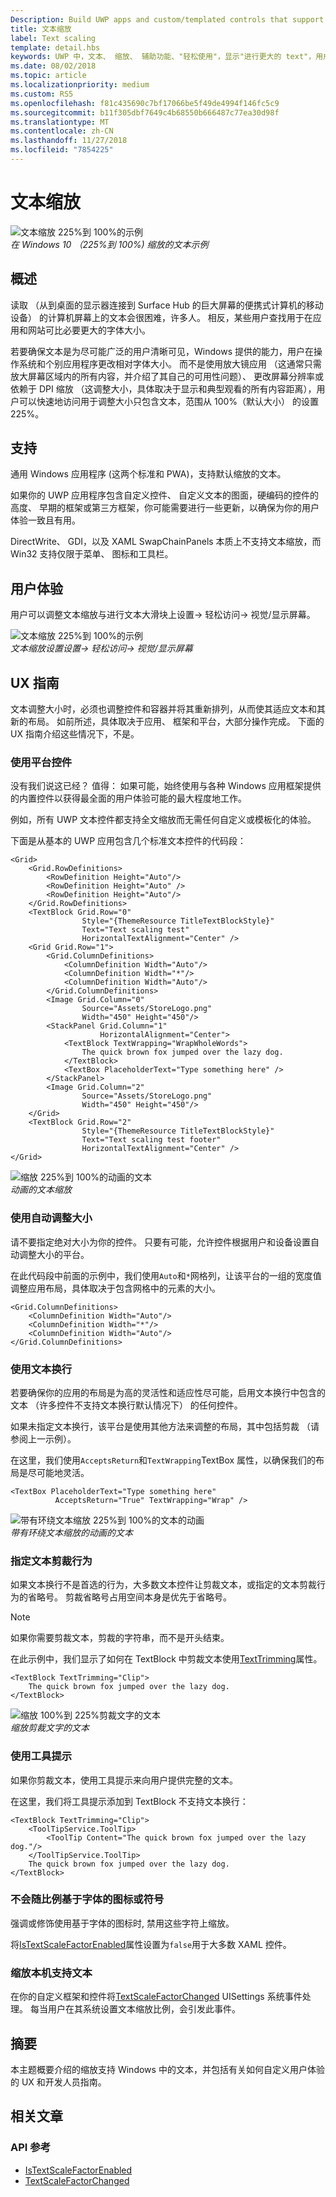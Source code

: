 ```yaml
---
Description: Build UWP apps and custom/templated controls that support platform text scaling.
title: 文本缩放
label: Text scaling
template: detail.hbs
keywords: UWP 中，文本、 缩放、 辅助功能、"轻松使用"，显示"进行更大的 text"，用户交互，输入
ms.date: 08/02/2018
ms.topic: article
ms.localizationpriority: medium
ms.custom: RS5
ms.openlocfilehash: f81c435690c7bf17066be5f49de4994f146fc5c9
ms.sourcegitcommit: b11f305dbf7649c4b68550b666487c77ea30d98f
ms.translationtype: MT
ms.contentlocale: zh-CN
ms.lasthandoff: 11/27/2018
ms.locfileid: "7854225"
---
```

# <a name="text-scaling"></a>文本缩放

![文本缩放 225%到 100%的示例](images/coretext/text-scaling-news-hero-small.png)  
*在 Windows 10 （225%到 100%) 缩放的文本示例*

## <a name="overview"></a>概述

读取 （从到桌面的显示器连接到 Surface Hub 的巨大屏幕的便携式计算机的移动设备） 的计算机屏幕上的文本会很困难，许多人。 相反，某些用户查找用于在应用和网站可比必要更大的字体大小。

若要确保文本是为尽可能广泛的用户清晰可见，Windows 提供的能力，用户在操作系统和个别应用程序更改相对字体大小。 而不是使用放大镜应用 （这通常只需放大屏幕区域内的所有内容，并介绍了其自己的可用性问题）、 更改屏幕分辨率或依赖于 DPI 缩放 （这调整大小，具体取决于显示和典型观看的所有内容距离），用户可以快速地访问用于调整大小只包含文本，范围从 100%（默认大小） 的设置 225%。

## <a name="support"></a>支持

通用 Windows 应用程序 (这两个标准和 PWA)，支持默认缩放的文本。

如果你的 UWP 应用程序包含自定义控件、 自定义文本的图面，硬编码的控件的高度、 早期的框架或第三方框架，你可能需要进行一些更新，以确保为你的用户体验一致且有用。  

DirectWrite、 GDI，以及 XAML SwapChainPanels 本质上不支持文本缩放，而 Win32 支持仅限于菜单、 图标和工具栏。  

<!-- If you want to support text scaling in your application with these frameworks, you’ll need to support the text scaling change event outlined below and provide alternative sizes for your UI and content.   -->

## <a name="user-experience"></a>用户体验

用户可以调整文本缩放与进行文本大滑块上设置-> 轻松访问-> 视觉/显示屏幕。

![文本缩放 225%到 100%的示例](images/coretext/text-scaling-settings-100-small.png)  
*文本缩放设置设置-> 轻松访问-> 视觉/显示屏幕*

## <a name="ux-guidance"></a>UX 指南

文本调整大小时，必须也调整控件和容器并将其重新排列，从而使其适应文本和其新的布局。 如前所述，具体取决于应用、 框架和平台，大部分操作完成。 下面的 UX 指南介绍这些情况下，不是。

### <a name="use-the-platform-controls"></a>使用平台控件

没有我们说这已经？ 值得： 如果可能，始终使用与各种 Windows 应用框架提供的内置控件以获得最全面的用户体验可能的最大程度地工作。

例如，所有 UWP 文本控件都支持全文缩放而无需任何自定义或模板化的体验。

下面是从基本的 UWP 应用包含几个标准文本控件的代码段：

``` xaml
<Grid>
    <Grid.RowDefinitions>
        <RowDefinition Height="Auto"/>
        <RowDefinition Height="Auto" />
        <RowDefinition Height="Auto"/>
    </Grid.RowDefinitions>
    <TextBlock Grid.Row="0" 
                Style="{ThemeResource TitleTextBlockStyle}"
                Text="Text scaling test" 
                HorizontalTextAlignment="Center" />
    <Grid Grid.Row="1">
        <Grid.ColumnDefinitions>
            <ColumnDefinition Width="Auto"/>
            <ColumnDefinition Width="*"/>
            <ColumnDefinition Width="Auto"/>
        </Grid.ColumnDefinitions>
        <Image Grid.Column="0" 
                Source="Assets/StoreLogo.png" 
                Width="450" Height="450"/>
        <StackPanel Grid.Column="1" 
                    HorizontalAlignment="Center">
            <TextBlock TextWrapping="WrapWholeWords">
                The quick brown fox jumped over the lazy dog.
            </TextBlock>
            <TextBox PlaceholderText="Type something here" />
        </StackPanel>
        <Image Grid.Column="2" 
                Source="Assets/StoreLogo.png" 
                Width="450" Height="450"/>
    </Grid>
    <TextBlock Grid.Row="2" 
                Style="{ThemeResource TitleTextBlockStyle}"
                Text="Text scaling test footer" 
                HorizontalTextAlignment="Center" />
</Grid>
```

![缩放 225%到 100%的动画的文本](images/coretext/text-scaling.gif)  
*动画的文本缩放*

### <a name="use-auto-sizing"></a>使用自动调整大小

请不要指定绝对大小为你的控件。 只要有可能，允许控件根据用户和设备设置自动调整大小的平台。  

在此代码段中前面的示例中，我们使用`Auto`和`*`网格列，让该平台的一组的宽度值调整应用布局，具体取决于包含网格中的元素的大小。

``` xaml
<Grid.ColumnDefinitions>
    <ColumnDefinition Width="Auto"/>
    <ColumnDefinition Width="*"/>
    <ColumnDefinition Width="Auto"/>
</Grid.ColumnDefinitions>
```

### <a name="use-text-wrapping"></a>使用文本换行

若要确保你的应用的布局是为高的灵活性和适应性尽可能，启用文本换行中包含的文本 （许多控件不支持文本换行默认情况下） 的任何控件。

如果未指定文本换行，该平台是使用其他方法来调整的布局，其中包括剪裁 （请参阅上一示例）。

在这里，我们使用`AcceptsReturn`和`TextWrapping`TextBox 属性，以确保我们的布局是尽可能地灵活。

``` xaml
<TextBox PlaceholderText="Type something here" 
          AcceptsReturn="True" TextWrapping="Wrap" />
```

![带有环绕文本缩放 225%到 100%的文本的动画](images/coretext/text-scaling-textwrap.gif)  
*带有环绕文本缩放的动画的文本*

### <a name="specify-text-trimming-behavior"></a>指定文本剪裁行为

如果文本换行不是首选的行为，大多数文本控件让剪裁文本，或指定的文本剪裁行为的省略号。 剪裁省略号占用空间本身是优先于省略号。

> [!NOTE]
> 如果你需要剪裁文本，剪裁的字符串，而不是开头结束。

在此示例中，我们显示了如何在 TextBlock 中剪裁文本使用[TextTrimming](https://docs.microsoft.com/uwp/api/windows.ui.xaml.controls.textblock.texttrimming)属性。

``` xaml
<TextBlock TextTrimming="Clip">
    The quick brown fox jumped over the lazy dog.
</TextBlock>
```

![缩放 100%到 225%剪裁文字的文本](images/coretext/text-scaling-clipping-small.png)  
*缩放剪裁文字的文本*

### <a name="use-a-tooltip"></a>使用工具提示

如果你剪裁文本，使用工具提示来向用户提供完整的文本。

在这里，我们将工具提示添加到 TextBlock 不支持文本换行：

``` xaml
<TextBlock TextTrimming="Clip">
    <ToolTipService.ToolTip>
        <ToolTip Content="The quick brown fox jumped over the lazy dog."/>
    </ToolTipService.ToolTip>
    The quick brown fox jumped over the lazy dog.
</TextBlock>
```

### <a name="dont-scale-font-based-icons-or-symbols"></a>不会随比例基于字体的图标或符号

强调或修饰使用基于字体的图标时, 禁用这些字符上缩放。

将[IsTextScaleFactorEnabled](https://docs.microsoft.com/uwp/api/windows.ui.xaml.controls.control.istextscalefactorenabled)属性设置为`false`用于大多数 XAML 控件。

### <a name="support-text-scaling-natively"></a>缩放本机支持文本

在你的自定义框架和控件将[TextScaleFactorChanged](https://docs.microsoft.com/uwp/api/windows.ui.viewmanagement.uisettings.textscalefactorchanged) UISettings 系统事件处理。 每当用户在其系统设置文本缩放比例，会引发此事件。

## <a name="summary"></a>摘要

本主题概要介绍的缩放支持 Windows 中的文本，并包括有关如何自定义用户体验的 UX 和开发人员指南。

## <a name="related-articles"></a>相关文章

### <a name="api-reference"></a>API 参考

- [IsTextScaleFactorEnabled](https://docs.microsoft.com/uwp/api/windows.ui.xaml.controls.control.istextscalefactorenabled)
- [TextScaleFactorChanged](https://docs.microsoft.com/uwp/api/windows.ui.viewmanagement.uisettings.textscalefactorchanged)
